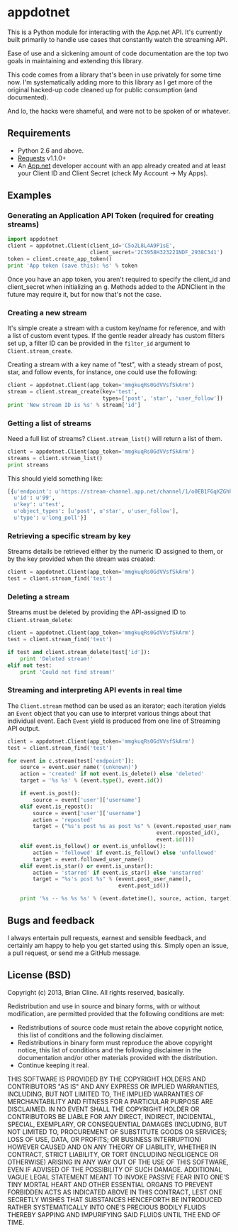 # appdotnet

This is a Python module for interacting with the App.net API. It's currently
built primarily to handle use cases that constantly watch the streaming API.

Ease of use and a sickening amount of code documentation are the top two goals
in maintaining and extending this library.

This code comes from a library that's been in use privately for some time now.
I'm systematically adding more to this library as I get more of the original
hacked-up code cleaned up for public consumption (and documented).

And lo, the hacks were shameful, and were not to be spoken of or whatever.


## Requirements

 * Python 2.6 and above.
 * [Requests](http://docs.python-requests.org/en/latest/) v1.1.0+
 * An [App.net](http://app.net) developer account with an app already
   created and at least your Client ID and Client Secret (check My Account ->
   My Apps).


## Examples

### Generating an Application API Token (required for creating streams)

```python
import appdotnet
client = appdotnet.Client(client_id='C5o2L8L4A9P1sE',
                          client_secret='2C3958H323221NDF_2938C341')
token = client.create_app_token()
print 'App token (save this): %s' % token
```

Once you have an app token, you aren't required to specify the client_id and
client_secret when initializing an g. Methods added to the ADNClient in
the future may require it, but for now that's not the case.


### Creating a new stream

It's simple create a stream with a custom key/name for reference, and with a
list of custom event types. If the gentle reader already has custom filters set
up, a filter ID can be provided in the `filter_id` argument to
`Client.stream_create`.

Creating a stream with a key name of "test", with a steady stream of post,
star, and follow events, for instance, one could use the following:

```python
client = appdotnet.Client(app_token='mmgkuqRs0GdVVsfSkArm')
stream = client.stream_create(key='test',
                              types=['post', 'star', 'user_follow'])
print 'New stream ID is %s' % stream['id']
```


### Getting a list of streams

Need a full list of streams? `Client.stream_list()` will return a list of them.

```python
client = appdotnet.Client(app_token='mmgkuqRs0GdVVsfSkArm')
streams = client.stream_list()
print streams
```

This should yield something like:

```python
[{u'endpoint': u'https://stream-channel.app.net/channel/1/o0EB1FGqXZGhh0DXhJt2yjt4',
  u'id': u'99',
  u'key': u'test',
  u'object_types': [u'post', u'star', u'user_follow'],
  u'type': u'long_poll'}]
```


### Retrieving a specific stream by key

Streams details be retrieved either by the numeric ID assigned to them, or by
the key provided when the stream was created:

```python
client = appdotnet.Client(app_token='mmgkuqRs0GdVVsfSkArm')
test = client.stream_find('test')
```


### Deleting a stream

Streams must be deleted by providing the API-assigned ID to
`Client.stream_delete`:

```python
client = appdotnet.Client(app_token='mmgkuqRs0GdVVsfSkArm')
test = client.stream_find('test')

if test and client.stream_delete(test['id']):
    print 'Deleted stream!'
elif not test:
    print 'Could not find stream!'
```


### Streaming and interpreting API events in real time

The `Client.stream` method can be used as an iterator; each iteration yields an
`Event` object that you can use to interpret various things about that
individual event. Each `Event` yield is produced from one line of Streaming API
output.

```python
client = appdotnet.Client(app_token='mmgkuqRs0GdVVsfSkArm')
test = client.stream_find('test')

for event in c.stream(test['endpoint']):
    source = event.user_name('(unknown)')
    action = 'created' if not event.is_delete() else 'deleted'
    target = '%s %s' % (event.type(), event.id())

    if event.is_post():
        source = event['user']['username']
    elif event.is_repost():
        source = event['user']['username']
        action = 'reposted'
        target = ("%s's post %s as post %s" % (event.reposted_user_name(),
                                               event.reposted_id(),
                                               event.id()))
    elif event.is_follow() or event.is_unfollow():
        action = 'followed' if event.is_follow() else 'unfollowed'
        target = event.followed_user_name()
    elif event.is_star() or event.is_unstar():
        action = 'starred' if event.is_star() else 'unstarred'
        target = "%s's post %s" % (event.post_user_name(),
                                   event.post_id())

    print '%s -- %s %s %s' % (event.datetime(), source, action, target)
```


## Bugs and feedback

I always entertain pull requests, earnest and sensible feedback, and certainly
am happy to help you get started using this. Simply open an issue, a pull
request, or send me a GitHub message.


## License (BSD)

Copyright (c) 2013, Brian Cline. All rights reserved, basically.

Redistribution and use in source and binary forms, with or without
modification, are permitted provided that the following conditions are met:

* Redistributions of source code must retain the above copyright notice, this
  list of conditions and the following disclaimer.
* Redistributions in binary form must reproduce the above copyright notice,
  this list of conditions and the following disclaimer in the documentation
  and/or other materials provided with the distribution.
* Continue keeping it real.

THIS SOFTWARE IS PROVIDED BY THE COPYRIGHT HOLDERS AND CONTRIBUTORS "AS IS" AND
ANY EXPRESS OR IMPLIED WARRANTIES, INCLUDING, BUT NOT LIMITED TO, THE IMPLIED
WARRANTIES OF MERCHANTABILITY AND FITNESS FOR A PARTICULAR PURPOSE ARE
DISCLAIMED. IN NO EVENT SHALL THE COPYRIGHT HOLDER OR CONTRIBUTORS BE LIABLE
FOR ANY DIRECT, INDIRECT, INCIDENTAL, SPECIAL, EXEMPLARY, OR CONSEQUENTIAL
DAMAGES (INCLUDING, BUT NOT LIMITED TO, PROCUREMENT OF SUBSTITUTE GOODS OR
SERVICES; LOSS OF USE, DATA, OR PROFITS; OR BUSINESS INTERRUPTION) HOWEVER
CAUSED AND ON ANY THEORY OF LIABILITY, WHETHER IN CONTRACT, STRICT LIABILITY,
OR TORT (INCLUDING NEGLIGENCE OR OTHERWISE) ARISING IN ANY WAY OUT OF THE USE
OF THIS SOFTWARE, EVEN IF ADVISED OF THE POSSIBILITY OF SUCH DAMAGE.
ADDITIONAL VAGUE LEGAL STATEMENT MEANT TO INVOKE PASSIVE FEAR INTO ONE'S TINY
MORTAL HEART AND OTHER ESSENTIAL ORGANS TO PREVENT FORBIDDEN ACTS AS INDICATED
ABOVE IN THIS CONTRACT, LEST ONE SECRETLY WISHES THAT SUBSTANCES HENCEFORTH BE
INTRODUCED RATHER SYSTEMATICALLY INTO ONE'S PRECIOUS BODILY FLUIDS THEREBY
SAPPING AND IMPURIFYING SAID FLUIDS UNTIL THE END OF TIME.
